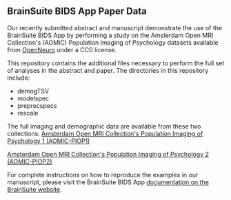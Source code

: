 ## BrainSuite BIDS App Paper Data ##
Our recently submitted abstract and manuscript demonstrate the use of the BrainSuite BIDS App by performing a study on the Amsterdam Open MRI Collection's (AOMIC) Population Imaging of Psychology datasets available from [OpenNeuro](openneuro.org) under a CC0 license. 

This repository contains the additional files necessary to perform the full set of analyses in the abstract and paper. The directories in this repository include:

* demogTSV
* modelspec
* preprocspecs
* rescale

The full imaging and demographic data are available from these two collections:
[Amsterdam Open MRI Collection's Population Imaging of Psychology 1 (AOMIC-PIOP1)](https://openneuro.org/datasets/ds002785/versions/2.0.0) 

[Amsterdam Open MRI Collection's Population Imaging of Psychology 2 (AOMIC-PIOP2)](https://openneuro.org/datasets/ds002790/versions/2.0.0)

For complete instructions on how to reproduce the examples in our manuscript, please visit the BrainSuite BIDS App [documentation on the BrainSuite website](https://brainsuite.org/BIDS/paper). 



